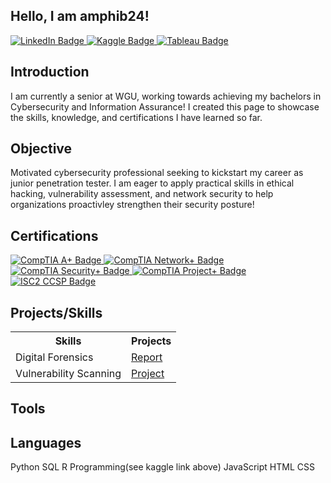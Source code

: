 ## Hello, I am amphib24!
<div>
<a href="https://www.linkedin.com/in/jeff-blanchard-cybersec" target="_blank">
  <img src="https://img.shields.io/badge/LinkedIn-0077B5?style=flat&logo=linkedin" alt="LinkedIn Badge"/>
</a>
<a href="https://www.kaggle.com/code/jeffdb/bellabeat" target="_blank">
  <img src="https://img.shields.io/badge/Kaggle-Profile-20BEFF?style=flat&logo=kaggle&logoColor=white" alt="Kaggle Badge"/>
</a>
<a href="https://public.tableau.com/app/profile/jeff.blanchard7584" target="_blank">
  <img src="https://img.shields.io/badge/Tableau-Profile-E97627?style=flat&logo=tableau&logoColor=white" alt="Tableau Badge"/>
</a>
</div>

## Introduction
I am currently a senior at WGU, working towards achieving my bachelors in Cybersecurity and Information Assurance! 
I created this page to showcase the skills, knowledge, and certifications I have learned so far. 

## Objective
Motivated cybersecurity professional seeking to kickstart my career as junior penetration tester. I am eager to apply practical
skills in ethical hacking, vulnerability assessment, and network security to help organizations proactivley strengthen their security 
posture!

## Certifications
<div>
<a href="https://www.credly.com/users/jeff-blanchard.b356f9d7/badges#credly" target="_blank">
  <img src="https://img.shields.io/badge/CompTIA-A%2B-EA1D25?style=flat&logo=comptia&logoColor=white" alt="CompTIA A+ Badge"/>
</a>
<a href="https://www.credly.com/users/jeff-blanchard.b356f9d7/badges#credly" target="_blank">
  <img src="https://img.shields.io/badge/CompTIA-Network%2B-EA1D25?style=flat&logo=comptia&logoColor=white" alt="CompTIA Network+ Badge"/>
</a>
<a href="https://www.credly.com/users/jeff-blanchard.b356f9d7/badges#credly" target="_blank">
  <img src="https://img.shields.io/badge/CompTIA-Security%2B-EA1D25?style=flat&logo=comptia&logoColor=white" alt="CompTIA Security+ Badge"/>
</a>
<a href="https://www.credly.com/users/jeff-blanchard.b356f9d7/badges#credly" target="_blank">
  <img src="https://img.shields.io/badge/CompTIA-Project%2B-EA1D25?style=flat&logo=comptia&logoColor=white" alt="CompTIA Project+ Badge"/>
</a>
<a href="https://www.credly.com/users/jeff-blanchard.b356f9d7/badges#credly" target="_blank">
  <img src="https://img.shields.io/badge/ISC2-CCSP-006B5E?style=flat" alt="ISC2 CCSP Badge"/>
</a>
</div>

## Projects/Skills
<table>
  <tr>
    <th>Skills</th>
    <th>Projects</th>
  </tr>
  <tr>
   <td>Digital Forensics</td>
   <td><a href="https://github.com/amphib24/Digital_Forensics_Investigation/tree/main">Report</a></td>
  </tr>
  <tr>
    <td>Vulnerability Scanning</td>
    <td><a href="https://github.com/amphib24/nessus_scan_cysa-_book/tree/main">Project<a/></td>
  </tr>
</table>

## Tools

## Languages
Python
SQL 
R Programming(see kaggle link above)
JavaScript
HTML
CSS



<!--

-->
